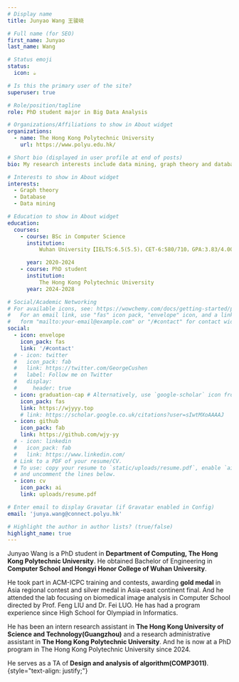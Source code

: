 ```yaml
---
# Display name
title: Junyao Wang 王骏峣

# Full name (for SEO)
first_name: Junyao
last_name: Wang

# Status emoji
status:
  icon: ☕️

# Is this the primary user of the site?
superuser: true

# Role/position/tagline
role: PhD student major in Big Data Analysis

# Organizations/Affiliations to show in About widget
organizations:
  - name: The Hong Kong Polytechnic University
    url: https://www.polyu.edu.hk/

# Short bio (displayed in user profile at end of posts)
bio: My research interests include data mining, graph theory and database.

# Interests to show in About widget
interests:
  - Graph theory
  - Database
  - Data mining

# Education to show in About widget
education:
  courses:
    - course: BSc in Computer Science
      institution: 
          Wuhan University【IELTS:6.5(5.5)，CET-6:580/710，GPA:3.83/4.00】

      year: 2020-2024
    - course: PhD student
      institution:
          The Hong Kong Polytechnic University
      year: 2024-2028

# Social/Academic Networking
# For available icons, see: https://wowchemy.com/docs/getting-started/page-builder/#icons
#   For an email link, use "fas" icon pack, "envelope" icon, and a link in the
#   form "mailto:your-email@example.com" or "/#contact" for contact widget.
social:
  - icon: envelope
    icon_pack: fas
    link: '/#contact'
  # - icon: twitter
  #   icon_pack: fab
  #   link: https://twitter.com/GeorgeCushen
  #   label: Follow me on Twitter
  #   display:
  #     header: true
  - icon: graduation-cap # Alternatively, use `google-scholar` icon from `ai` icon pack
    icon_pack: fas
    link: https://wjyyy.top
    # link: https://scholar.google.co.uk/citations?user=sIwtMXoAAAAJ
  - icon: github
    icon_pack: fab
    link: https://github.com/wjy-yy
  # - icon: linkedin
  #   icon_pack: fab
  #   link: https://www.linkedin.com/
  # Link to a PDF of your resume/CV.
  # To use: copy your resume to `static/uploads/resume.pdf`, enable `ai` icons in `params.yaml`,
  # and uncomment the lines below.
  - icon: cv
    icon_pack: ai
    link: uploads/resume.pdf

# Enter email to display Gravatar (if Gravatar enabled in Config)
email: 'junya.wang@connect.polyu.hk'

# Highlight the author in author lists? (true/false)
highlight_name: true
---
```


Junyao Wang is a PhD student in **Department of Computing, The Hong Kong Polytechnic University**. He obtained Bachelor of Engineering in **Computer School and Hongyi Honor College of Wuhan University**. 

He took part in ACM-ICPC training and contests, awarding **gold medal** in Asia regional contest and silver medal in Asia-east continent final. And he attended the lab focusing on biomedical image analysis in Computer School directed by Prof. Feng LIU and Dr. Fei LUO. He has had a program experience since High School for Olympiad in Informatics.

He has been an intern research assistant in **The Hong Kong University of Science and Technology(Guangzhou)** and a research administrative assistant in **The Hong Kong Polytechnic University**. And he is now at a PhD program in The Hong Kong Polytechnic University since 2024.

He serves as a TA of **Design and analysis of algorithm(COMP3011)**.
{style="text-align: justify;"}
